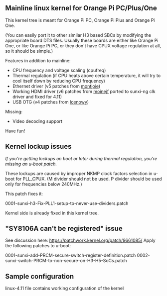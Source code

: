 Mainline linux kernel for Orange Pi PC/Plus/One
-----------------------------------------------

This kernel tree is meant for Orange Pi PC, Orange Pi Plus
and Orange Pi One.

(You can easily port it to other similar H3 based SBCs by modifying the
appropriate board DTS files. Usually these boards are either like Orange Pi One,
or like Orange Pi PC, or they don't have CPUX voltage regulation at all, so it
should be simple.)

Features in addition to mainline:

- CPU frequency and voltage scaling (cpufreq)
- Thermal regulation (if CPU heats above certain temperature, it will try to cool itself down by reducing CPU frequency)
- Ethernet driver (v5 patches from [montjoie](https://github.com/montjoie/linux/commits/sun8i-emac-wip-v5))
- Working HDMI driver (v6 patches from [moinejf](http://moinejf.free.fr/opi2/) ported to sunxi-ng clk driver and fixed for 4.11)
- USB OTG (v4 patches from [Icenowy](https://groups.google.com/forum/m/#!topic/linux-sunxi/CgyTjm5BD-I))

Missing:

- Video decoding support

Have fun!

Kernel lockup issues
--------------------

*If you're getting lockups on boot or later during thermal regulation,
you're missing an u-boot patch.*

These lockups are caused by improper NKMP clock factors selection
in u-boot for PLL_CPUX. (M divider should not be used. P divider
should be used only for frequencies below 240MHz.)

This patch fixes it:

  0001-sunxi-h3-Fix-PLL1-setup-to-never-use-dividers.patch

Kernel side is already fixed in this kernel tree.

"SY8106A can't be registered" issue
-----------------------------------

See discussion here: https://patchwork.kernel.org/patch/9661085/
Apply the following patches to u-boot:

  0001-sunxi-add-PRCM-secure-switch-register-definition.patch
  0002-sunxi-switch-PRCM-to-non-secure-on-H3-H5-SoCs.patch

Sample configuration
--------------------

linux-4.11 file contains working configuration of the kernel
